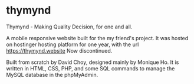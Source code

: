 # thymynd
Thymynd - Making Quality Decision, for one and all.

A mobile responsive website built for the my friend's project. It was hosted on hostinger hosting platform for one year, with the url https://thymynd.website
Now discontinued.

Built from scratch by David Choy, designed mainly by Monique Ho.
It is written in HTML, CSS, PHP, and some SQL commands to manage the MySQL database in the phpMyAdmin.
